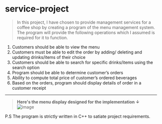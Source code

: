 # service-project

> In this project, I have chosen to provide management services for a coffee shop by creating a
program of the menu management system. The program will provide the following operations
which I assumed is required for it to function.
1. Customers should be able to view the menu
2. Customers must be able to edit the order by adding/ deleting and updating drinks/items of
their choice
3. Customers should be able to search for specific drinks/items using the search option
4. Program should be able to determine customer’s orders
5. Ability to compute total price of customer’s ordered beverages
6. Based on the orders, program should display details of order in a customer receipt
---------------------------------------------------------------------------------------------
> **Here's the menu display designed for the implementation ↓**
![image](https://user-images.githubusercontent.com/65055268/163667186-a0c7122e-03d0-41f1-9d2f-bd860d64d449.png)

P.S The program is strictly written in C++ to satiate project requirements. 
